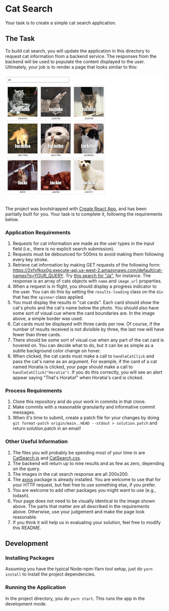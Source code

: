 # Cat Search
Your task is to create a simple cat search application.

## The Task
To build cat search, you will update the application in this directory
to request cat information from a backend service. The responses from
the backend will be used to populate the content displayed to the
user. Ultimately, your job is to render a page that looks similar to
this:

![Cat results](images/full-results.png)

The project was bootstrapped with [Create React
App](https://github.com/facebook/create-react-app), and has been
partially built for you. Your task is to complete it, following the
requirements below.

### Application Requirements
1. Requests for cat information are made as the user types in the
   input field (i.e., there is no explicit search submission).
1. Requests must be debounced for 500ms to avoid making them following
   every key stroke.
1. Retrieve cat information by making GET requests of the following
   form:
   https://2xfvfksx0g.execute-api.us-west-2.amazonaws.com/default/cat-names?q=YOUR_QUERY. Try
   [this search for
   "Ja"](https://2xfvfksx0g.execute-api.us-west-2.amazonaws.com/default/cat-names?q=Ja),
   for instance. The response is an array of cats objects with `name`
   and `image_url` properties.
1. When a request is in flight, you should display a progress
   indicator to the user. You can do this by setting the
   `results-loading` class on the `div` that has the `spinner` class
   applied.
1. You must display the results in "cat cards". Each card should show
   the cat's photo and the cat's name below the photo. You should also
   have some sort of visual cue where the card boundaries are. In the
   image above, a simple border was used.
1. Cat cards must be displayed with three cards per row. Of course, if
   the number of results received is not divisible by three, the last
   row will have fewer than three cards.
1. There should be some sort of visual cue when any part of the cat
   card is hovered on. You can decide what to do, but it can be as
   simple as a subtle background color change on hover.
1. When clicked, the cat cards must make a call to `handleCatClick`
   and pass the cat's name as an argument. For example, if the card of
   a cat named Horatia is clicked, your page should make a call to
   `handleCatClick("Horatia")`. If you do this correctly, you will see
   an alert appear saying "That's Horatia!" when Horatia's card is
   clicked.

### Process Requirements
1. Clone this repository and do your work in commits in that clone.
1. Make commits with a reasonable granularity and informative commit
   messages.
1. When it's time to submit, create a patch file for your changes by
   doing `git format-patch origin/main..HEAD --stdout >
   solution.patch` and return solution.patch in an email!

### Other Useful Information
1. The files you will probably be spending most of your time in are
   [CatSearch.js](src/CatSearch.js) and
   [CatSearch.css](src/CatSearch.css).
1. The backend will return up to nine results and as few as zero,
   depending on the query.
1. The images in the cat search response are all 200x200.
1. The [axios](https://github.com/axios/axios) package is already
   installed. You are welcome to use that for your HTTP request, but
   feel free to use something else, if you prefer.
1. You are welcome to add other packages you might want to use (e.g.,
   lodash).
1. Your page does not need to be visually identical to the image shown
   above. The parts that matter are all described in the requirements
   above. Otherwise, use your judgement and make the page look
   reasonable.
1. If you think it will help us in evaluating your solution, feel free
   to modify this README.

## Development

### Installing Packages
Assuming you have the typical Node-npm-Yarn tool setup, just do `yarn
install` to install the project dependencies.

### Running the Application
In the project directory, you do `yarn start`. This runs the app in
the development mode.
